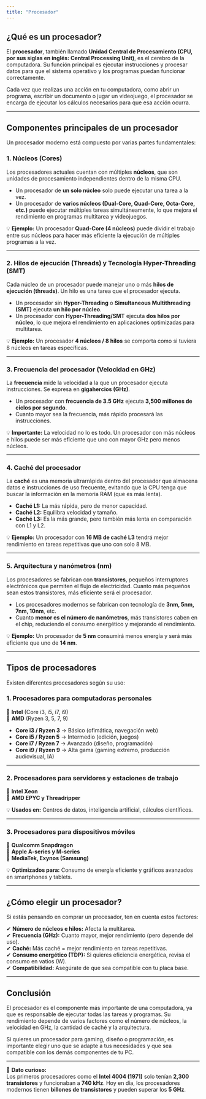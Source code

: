 ```yaml
---
title: "Procesador"
---
```


## **¿Qué es un procesador?**  

El **procesador**, también llamado **Unidad Central de Procesamiento (CPU, por sus siglas en inglés: Central Processing Unit)**, es el cerebro de la computadora. Su función principal es ejecutar instrucciones y procesar datos para que el sistema operativo y los programas puedan funcionar correctamente.  

Cada vez que realizas una acción en tu computadora, como abrir un programa, escribir un documento o jugar un videojuego, el procesador se encarga de ejecutar los cálculos necesarios para que esa acción ocurra.  

---

## **Componentes principales de un procesador**  

Un procesador moderno está compuesto por varias partes fundamentales:  

### **1. Núcleos (Cores)**  
Los procesadores actuales cuentan con múltiples **núcleos**, que son unidades de procesamiento independientes dentro de la misma CPU.  

- Un procesador de **un solo núcleo** solo puede ejecutar una tarea a la vez.  
- Un procesador de **varios núcleos (Dual-Core, Quad-Core, Octa-Core, etc.)** puede ejecutar múltiples tareas simultáneamente, lo que mejora el rendimiento en programas multitarea y videojuegos.  

💡 **Ejemplo:** Un procesador **Quad-Core (4 núcleos)** puede dividir el trabajo entre sus núcleos para hacer más eficiente la ejecución de múltiples programas a la vez.  

---

### **2. Hilos de ejecución (Threads) y Tecnología Hyper-Threading (SMT)**  
Cada núcleo de un procesador puede manejar uno o más **hilos de ejecución (threads)**. Un hilo es una tarea que el procesador ejecuta.  

- Un procesador sin **Hyper-Threading** o **Simultaneous Multithreading (SMT)** ejecuta **un hilo por núcleo**.  
- Un procesador con **Hyper-Threading/SMT** ejecuta **dos hilos por núcleo**, lo que mejora el rendimiento en aplicaciones optimizadas para multitarea.  

💡 **Ejemplo:** Un procesador **4 núcleos / 8 hilos** se comporta como si tuviera 8 núcleos en tareas específicas.  

---

### **3. Frecuencia del procesador (Velocidad en GHz)**  
La **frecuencia** mide la velocidad a la que un procesador ejecuta instrucciones. Se expresa en **gigahercios (GHz)**.  

- Un procesador con **frecuencia de 3.5 GHz** ejecuta **3,500 millones de ciclos por segundo**.  
- Cuanto mayor sea la frecuencia, más rápido procesará las instrucciones.  

💡 **Importante:** La velocidad no lo es todo. Un procesador con más núcleos e hilos puede ser más eficiente que uno con mayor GHz pero menos núcleos.  

---

### **4. Caché del procesador**  
La **caché** es una memoria ultrarrápida dentro del procesador que almacena datos e instrucciones de uso frecuente, evitando que la CPU tenga que buscar la información en la memoria RAM (que es más lenta).  

- **Caché L1:** La más rápida, pero de menor capacidad.  
- **Caché L2:** Equilibra velocidad y tamaño.  
- **Caché L3:** Es la más grande, pero también más lenta en comparación con L1 y L2.  

💡 **Ejemplo:** Un procesador con **16 MB de caché L3** tendrá mejor rendimiento en tareas repetitivas que uno con solo 8 MB.  

---

### **5. Arquitectura y nanómetros (nm)**  
Los procesadores se fabrican con **transistores**, pequeños interruptores electrónicos que permiten el flujo de electricidad. Cuanto más pequeños sean estos transistores, más eficiente será el procesador.  

- Los procesadores modernos se fabrican con tecnología de **3nm, 5nm, 7nm, 10nm**, etc.  
- Cuanto **menor es el número de nanómetros**, más transistores caben en el chip, reduciendo el consumo energético y mejorando el rendimiento.  

💡 **Ejemplo:** Un procesador de **5 nm** consumirá menos energía y será más eficiente que uno de **14 nm**.  

---

## **Tipos de procesadores**  

Existen diferentes procesadores según su uso:  

### **1. Procesadores para computadoras personales**  
🔹 **Intel** (Core i3, i5, i7, i9)  
🔹 **AMD** (Ryzen 3, 5, 7, 9)  

- **Core i3 / Ryzen 3** → Básico (ofimática, navegación web)  
- **Core i5 / Ryzen 5** → Intermedio (edición, juegos)  
- **Core i7 / Ryzen 7** → Avanzado (diseño, programación)  
- **Core i9 / Ryzen 9** → Alta gama (gaming extremo, producción audiovisual, IA)  

---

### **2. Procesadores para servidores y estaciones de trabajo**  
🔹 **Intel Xeon**  
🔹 **AMD EPYC y Threadripper**  

💡 **Usados en:** Centros de datos, inteligencia artificial, cálculos científicos.  

---

### **3. Procesadores para dispositivos móviles**  
🔹 **Qualcomm Snapdragon**  
🔹 **Apple A-series y M-series**  
🔹 **MediaTek, Exynos (Samsung)**  

💡 **Optimizados para:** Consumo de energía eficiente y gráficos avanzados en smartphones y tablets.  

---

## **¿Cómo elegir un procesador?**  

Si estás pensando en comprar un procesador, ten en cuenta estos factores:  

✔ **Número de núcleos e hilos:** Afecta la multitarea.  
✔ **Frecuencia (GHz):** Cuanto mayor, mejor rendimiento (pero depende del uso).  
✔ **Caché:** Más caché = mejor rendimiento en tareas repetitivas.  
✔ **Consumo energético (TDP):** Si quieres eficiencia energética, revisa el consumo en vatios (W).  
✔ **Compatibilidad:** Asegúrate de que sea compatible con tu placa base.  

---

## **Conclusión**  

El procesador es el componente más importante de una computadora, ya que es responsable de ejecutar todas las tareas y programas. Su rendimiento depende de varios factores como el número de núcleos, la velocidad en GHz, la cantidad de caché y la arquitectura.  

Si quieres un procesador para gaming, diseño o programación, es importante elegir uno que se adapte a tus necesidades y que sea compatible con los demás componentes de tu PC.  

---

📢 **Dato curioso:**  
Los primeros procesadores como el **Intel 4004 (1971)** solo tenían **2,300 transistores** y funcionaban a **740 kHz**. Hoy en día, los procesadores modernos tienen **billones de transistores** y pueden superar los **5 GHz**.  

